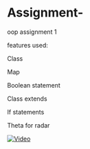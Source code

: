 # Assignment-
oop assignment 1

features used:

Class 

Map 

Boolean statement

Class extends

If statements

Theta for radar










[![Video](http://img.youtube.com/vi/YKo8WU3Wljs/0.jpg)](http://www.youtube.com/watch?v=YKo8WU3Wljs)
